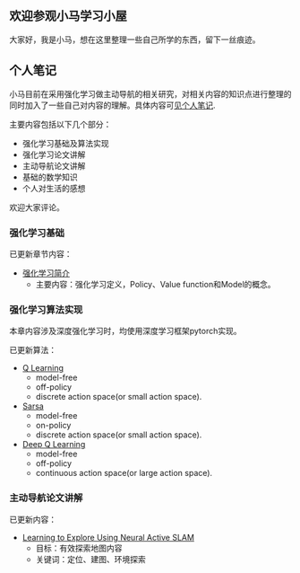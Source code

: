 ## 欢迎参观小马学习小屋

大家好，我是小马，想在这里整理一些自己所学的东西，留下一丝痕迹。

## 个人笔记

小马目前在采用强化学习做主动导航的相关研究，对相关内容的知识点进行整理的同时加入了一些自己对内容的理解。具体内容可[见个人笔记](https://www.yuque.com/mahongying?tab=books).

主要内容包括以下几个部分：
* 强化学习基础及算法实现
* 强化学习论文讲解
* 主动导航论文讲解
* 基础的数学知识
* 个人对生活的感想

欢迎大家评论。

### 强化学习基础
已更新章节内容：

* [强化学习简介](https://www.yuque.com/mahongying/reinforcement_learning/introduction)
    * 主要内容：强化学习定义，Policy、Value function和Model的概念。


### 强化学习算法实现
本章内容涉及深度强化学习时，均使用深度学习框架pytorch实现。

已更新算法：

* [Q Learning](https://github.com/GracefulMan/reinforcement_learning/tree/main/Q_learning)
    * model-free
    * off-policy
    * discrete action space(or small action space).
* [Sarsa](https://github.com/GracefulMan/reinforcement_learning/tree/main/Sarsa)
    * model-free
    * on-policy
    * discrete action space(or small action space).
* [Deep Q Learning](https://github.com/GracefulMan/reinforcement_learning/tree/main/DQN)
    * model-free
    * off-policy
    * continuous action space(or large action space).

### 主动导航论文讲解
已更新内容：

* [Learning to Explore Using Neural Active SLAM](https://www.yuque.com/mahongying/navigation/active_neural_slam)
    * 目标：有效探索地图内容
    * 关键词：定位、建图、环境探索
